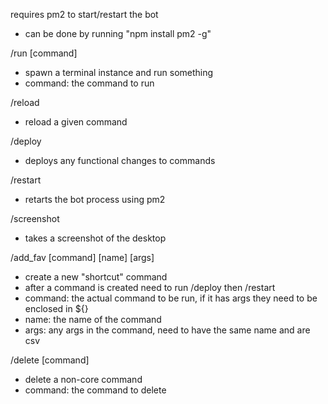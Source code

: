 requires pm2 to start/restart the bot
- can be done by running "npm install pm2 -g"

/run [command]
- spawn a terminal instance and run something
- command: the command to run

/reload
- reload a given command

/deploy
- deploys any functional changes to commands

/restart
- retarts the bot process using pm2

/screenshot
- takes a screenshot of the desktop

/add_fav [command] [name] [args]
- create a new "shortcut" command
- after a command is created need to run /deploy then /restart
- command: the actual command to be run, if it has args they need to be enclosed in ${}
- name: the name of the command
- args: any args in the command, need to have the same name and are csv

/delete [command]
- delete a non-core command
- command: the command to delete
